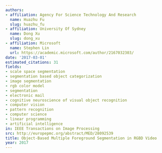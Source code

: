 ```yaml
---
authors:
- affiliation: Agency For Science Technology And Research
  name: Huazhu Fu
  slug: huazhu_fu
- affiliation: University Of Sydney
  name: Dong Xu
  slug: dong_xu
- affiliation: Microsoft
  name: Stephen Lin
  url: https://academic.microsoft.com/author/2167032303/
date: '2017-03-01'
estimated_citations: 31
fields:
- scale space segmentation
- segmentation based object categorization
- image segmentation
- rgb color model
- segmentation
- electronic mail
- cognitive neuroscience of visual object recognition
- computer vision
- pattern recognition
- computer science
- linear programming
- artificial intelligence
in: IEEE Transactions on Image Processing
src: http://europepmc.org/abstract/MED/28092539
title: Object-Based Multiple Foreground Segmentation in RGBD Video
year: 2017
---
```

